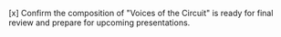 [x] Confirm the composition of "Voices of the Circuit" is ready for final review and prepare for upcoming presentations.